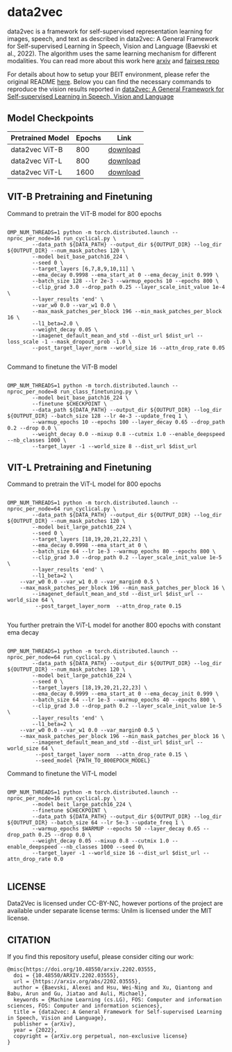 # data2vec

data2vec is a framework for self-supervised representation learning for images, speech, and text as described in data2vec: A General Framework for Self-supervised Learning in Speech, Vision and Language (Baevski et al., 2022). The algorithm uses the same learning mechanism for different modalities. You can read more about this work here [arxiv](https://arxiv.org/abs/2202.03555) and [fairseq repo](https://github.com/pytorch/fairseq/tree/main/examples/data2vec)

For details about how to setup your BEIT environment, please refer the original README [here](README_Original.md). Below you can find the necessary commands to reproduce the vision results reported in [data2vec: A General Framework for Self-supervised Learning in Speech, Vision and Language
](https://arxiv.org/abs/2202.03555)

## Model Checkpoints

Pretrained Model | Epochs | Link
|---|---|---|
data2vec ViT-B | 800 | [download](https://dl.fbaipublicfiles.com/fairseq/data2vec/data2vec_vision/base_800/checkpoint-799.pth)
data2vec ViT-L | 800 | [download](https://dl.fbaipublicfiles.com/fairseq/data2vec/data2vec_vision/large_800/checkpoint-799.pth)
data2vec ViT-L | 1600 | [download](https://dl.fbaipublicfiles.com/fairseq/data2vec/data2vec_vision/large_1600/checkpoint-799.pth)

## VIT-B Pretraining and Finetuning

Command to pretrain the ViT-B model for 800 epochs
```

OMP_NUM_THREADS=1 python -m torch.distributed.launch --nproc_per_node=16 run_cyclical.py \
        --data_path ${DATA_PATH} --output_dir ${OUTPUT_DIR} --log_dir ${OUTPUT_DIR} --num_mask_patches 120 \
        --model beit_base_patch16_224 \
        --seed 0 \
        --target_layers [6,7,8,9,10,11] \
        --ema_decay 0.9998 --ema_start_at 0 --ema_decay_init 0.999 \
        --batch_size 128 --lr 2e-3 --warmup_epochs 10 --epochs 800 \
        --clip_grad 3.0 --drop_path 0.25 --layer_scale_init_value 1e-4 \
        --layer_results 'end' \
        --var_w0 0.0 --var_w1 0.0 \
        --max_mask_patches_per_block 196 --min_mask_patches_per_block 16 \
        --l1_beta=2.0 \
        --weight_decay 0.05 \
        --imagenet_default_mean_and_std --dist_url $dist_url --loss_scale -1 --mask_dropout_prob -1.0 \
        --post_target_layer_norm --world_size 16 --attn_drop_rate 0.05 


```

Command to finetune the ViT-B model
```

OMP_NUM_THREADS=1 python -m torch.distributed.launch --nproc_per_node=8 run_class_finetuning.py \
        --model beit_base_patch16_224 \
        --finetune $CHECKPOINT \
        --data_path ${DATA_PATH} --output_dir ${OUTPUT_DIR} --log_dir ${OUTPUT_DIR} --batch_size 128 --lr 4e-3 --update_freq 1 \
        --warmup_epochs 10 --epochs 100 --layer_decay 0.65 --drop_path 0.2 --drop 0.0 \
        --weight_decay 0.0 --mixup 0.8 --cutmix 1.0 --enable_deepspeed --nb_classes 1000 \
        --target_layer -1 --world_size 8 --dist_url $dist_url 

```

## VIT-L Pretraining and Finetuning

Command to pretrain the ViT-L model for 800 epochs
```

OMP_NUM_THREADS=1 python -m torch.distributed.launch --nproc_per_node=64 run_cyclical.py \
        --data_path ${DATA_PATH} --output_dir ${OUTPUT_DIR} --log_dir ${OUTPUT_DIR} --num_mask_patches 120 \
        --model beit_large_patch16_224 \
        --seed 0 \
        --target_layers [18,19,20,21,22,23] \
        --ema_decay 0.9998 --ema_start_at 0 \
        --batch_size 64 --lr 1e-3 --warmup_epochs 80 --epochs 800 \
        --clip_grad 3.0 --drop_path 0.2 --layer_scale_init_value 1e-5 \
        --layer_results 'end' \
        --l1_beta=2 \
	--var_w0 0.0 --var_w1 0.0 --var_margin0 0.5 \
	--max_mask_patches_per_block 196 --min_mask_patches_per_block 16 \
        --imagenet_default_mean_and_std --dist_url $dist_url --world_size 64 \
         --post_target_layer_norm  --attn_drop_rate 0.15


```

You further pretrain the ViT-L model for another 800 epochs with constant ema decay
```

OMP_NUM_THREADS=1 python -m torch.distributed.launch --nproc_per_node=64 run_cyclical.py \
        --data_path ${DATA_PATH} --output_dir ${OUTPUT_DIR} --log_dir ${OUTPUT_DIR} --num_mask_patches 120 \
        --model beit_large_patch16_224 \
        --seed 0 \
        --target_layers [18,19,20,21,22,23] \
        --ema_decay 0.9999 --ema_start_at 0 --ema_decay_init 0.999 \
        --batch_size 64 --lr 1e-3 --warmup_epochs 40 --epochs 800 \
        --clip_grad 3.0 --drop_path 0.2 --layer_scale_init_value 1e-5 \
        --layer_results 'end' \
        --l1_beta=2 \
	--var_w0 0.0 --var_w1 0.0 --var_margin0 0.5 \
	--max_mask_patches_per_block 196 --min_mask_patches_per_block 16 \
        --imagenet_default_mean_and_std --dist_url $dist_url --world_size 64 \
         --post_target_layer_norm  --attn_drop_rate 0.15 \
         --seed_model {PATH_TO_800EPOCH_MODEL}

```

Command to finetune the ViT-L model
```

OMP_NUM_THREADS=1 python -m torch.distributed.launch --nproc_per_node=16 run_cyclical.py \
        --model beit_large_patch16_224 \
        --finetune $CHECKPOINT \
        --data_path ${DATA_PATH} --output_dir ${OUTPUT_DIR} --log_dir ${OUTPUT_DIR} --batch_size 64 --lr 5e-3 --update_freq 1 \
        --warmup_epochs $WARMUP --epochs 50 --layer_decay 0.65 --drop_path 0.25 --drop 0.0 \
        --weight_decay 0.05 --mixup 0.8 --cutmix 1.0 --enable_deepspeed --nb_classes 1000 --seed 0\
        --target_layer -1 --world_size 16 --dist_url $dist_url --attn_drop_rate 0.0


```


## LICENSE
Data2Vec is licensed under CC-BY-NC, however portions of the project are available under separate license terms: Unilm is licensed under the MIT license.

## CITATION
If you find this repository useful, please consider citing our work:

```
@misc{https://doi.org/10.48550/arxiv.2202.03555,
  doi = {10.48550/ARXIV.2202.03555},
  url = {https://arxiv.org/abs/2202.03555},
  author = {Baevski, Alexei and Hsu, Wei-Ning and Xu, Qiantong and Babu, Arun and Gu, Jiatao and Auli, Michael},
  keywords = {Machine Learning (cs.LG), FOS: Computer and information sciences, FOS: Computer and information sciences},
  title = {data2vec: A General Framework for Self-supervised Learning in Speech, Vision and Language},
  publisher = {arXiv},
  year = {2022},
  copyright = {arXiv.org perpetual, non-exclusive license}
}
```